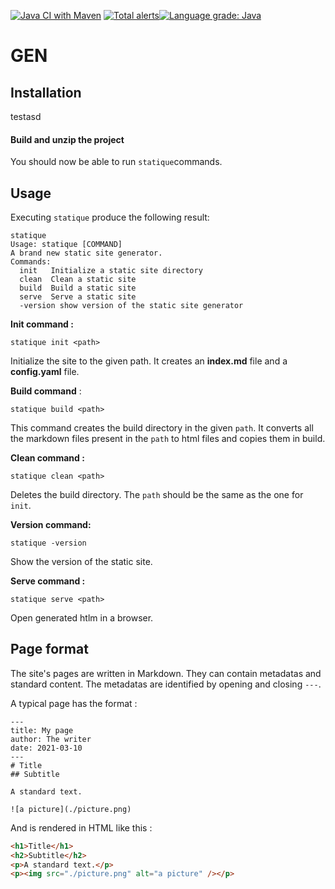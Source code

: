 [![Java CI with Maven](https://github.com/gen-classroom/projet-allemano_paulus_zacheo/actions/workflows/maven.yml/badge.svg?branch=main)](https://github.com/gen-classroom/projet-allemano_paulus_zacheo/actions/workflows/maven.yml) [![Total alerts](https://img.shields.io/lgtm/alerts/g/gen-classroom/projet-allemano_paulus_zacheo.svg?logo=lgtm&logoWidth=18)](https://lgtm.com/projects/g/gen-classroom/projet-allemano_paulus_zacheo/alerts/)[![Language grade: Java](https://img.shields.io/lgtm/grade/java/g/gen-classroom/projet-allemano_paulus_zacheo.svg?logo=lgtm&logoWidth=18)](https://lgtm.com/projects/g/gen-classroom/projet-allemano_paulus_zacheo/context:java)
# GEN

## Installation 
testasd

#### Build and unzip the project 

You should now be able to run `statique`commands.

## Usage 

Executing `statique`  produce the following result:

```
statique
Usage: statique [COMMAND]
A brand new static site generator.
Commands:
  init   Initialize a static site directory
  clean  Clean a static site
  build  Build a static site
  serve  Serve a static site
  -version show version of the static site generator
```

**Init command :**

`statique init <path>` 

Initialize the site to the given path. It creates an **index.md** file and a **config.yaml** file.

**Build command** :

`statique build <path>`

This command creates the build directory in the given `path`. It converts all the markdown files present in the `path` to html files and copies them in build.

**Clean command :**

`statique clean <path>`

Deletes the build directory. The `path` should be the same as the one for `init`.

**Version command:** 

`statique -version`

Show the version of the static site.

**Serve command :** 

`statique serve <path>`

Open generated htlm in a browser.

## Page format

The site's pages are written in Markdown. They can contain metadatas and standard content. The metadatas are identified by opening and closing `---`.

A typical page has the format  :

```
---
title: My page
author: The writer
date: 2021-03-10
---
# Title
## Subtitle

A standard text.

![a picture](./picture.png)
```

And is rendered in HTML like this :

```html
<h1>Title</h1>
<h2>Subtitle</h2>
<p>A standard text.</p>
<p><img src="./picture.png" alt="a picture" /></p>
```




